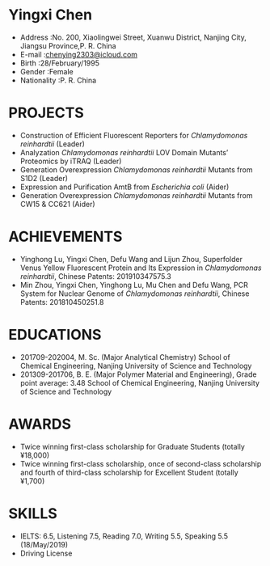 # Yingxi Chen
- Address	:No. 200, Xiaolingwei Street, Xuanwu District, Nanjing City, Jiangsu Province,P. R. China
- E-mail	:chenying2303@icloud.com
- Birth		:28/February/1995
- Gender	:Female
- Nationality	:P. R. China

# PROJECTS
- Construction of Efficient Fluorescent Reporters for *Chlamydomonas reinhardtii* (Leader)
- Analyzation *Chlamydomonas reinhardtii* LOV Domain Mutants’ Proteomics by iTRAQ (Leader)
- Generation Overexpression *Chlamydomonas reinhardtii* Mutants from S1D2 (Leader)
- Expression and Purification AmtB from *Escherichia coli* (Aider)
- Generation Overexpression *Chlamydomonas reinhardtii* Mutants from CW15 & CC621 (Aider)
# ACHIEVEMENTS
- Yinghong Lu, Yingxi Chen, Defu Wang and Lijun Zhou, Superfolder Venus Yellow Fluorescent Protein and Its Expression in *Chlamydomonas reinhardtii*, Chinese Patents: 201910347575.3 
- Min Zhou, Yingxi Chen, Yinghong Lu, Mu Chen and Defu Wang, PCR System for Nuclear Genome of *Chlamydomonas reinhardtii*, Chinese Patents: 201810450251.8
# EDUCATIONS
- 201709-202004, M. Sc. (Major Analytical Chemistry)
School of Chemical Engineering, Nanjing University of Science and Technology
- 201309-201706, B. E. (Major Polymer Material and Engineering), Grade point average: 3.48
School of Chemical Engineering, Nanjing University of Science and Technology
# AWARDS
- Twice winning first-class scholarship for Graduate Students (totally ¥18,000)
- Twice winning first-class scholarship, once of second-class scholarship and fourth of third-class scholarship for Excellent Student (totally ¥1,700)
# SKILLS
- IELTS: 6.5, Listening 7.5, Reading 7.0, Writing 5.5, Speaking 5.5 (18/May/2019)
- Driving License
